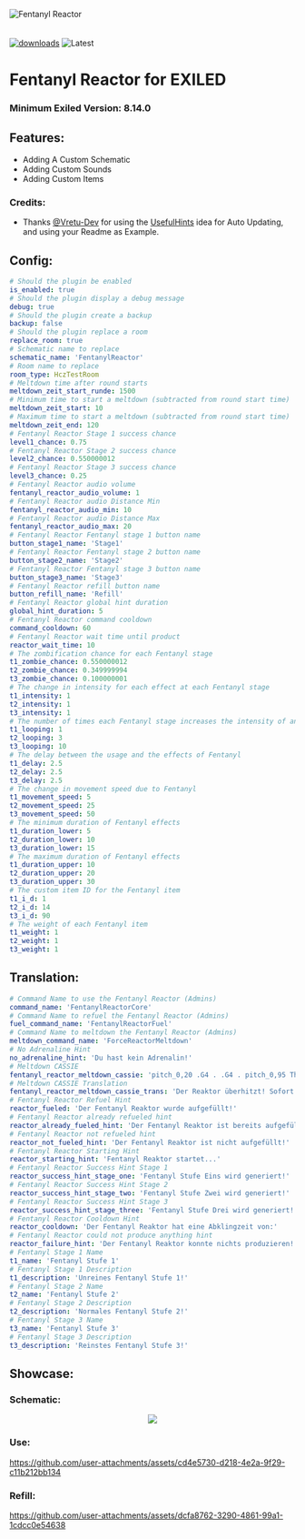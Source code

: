 ![Fentanyl Reactor](https://github.com/user-attachments/assets/4a693450-9907-457e-9643-cdb310d66298)
<br><br><br>
[![downloads](https://img.shields.io/github/downloads/FentanylReactorGER/FentanylReactorPlugin/total?style=for-the-badge&logo=icloud&color=%233A6D8C)](https://github.com/FentanylReactorGER/FentanylReactorPlugin/releases/latest)
![Latest](https://img.shields.io/github/v/release/FentanylReactorGER/FentanylReactorPlugin?style=for-the-badge&label=Latest%20Release&color=%23D91656)

# Fentanyl Reactor for EXILED

### Minimum Exiled Version: 8.14.0
## Features:
- Adding A Custom Schematic
- Adding Custom Sounds
- Adding Custom Items

### Credits:
- Thanks [@Vretu-Dev](https://github.com/Vretu-Dev) for using the [UsefulHints](https://github.com/Vretu-Dev/UsefulHints/) idea for Auto Updating, and using your Readme as Example.<br>

## Config:

```yaml
# Should the plugin be enabled
is_enabled: true
# Should the plugin display a debug message
debug: true
# Should the plugin create a backup
backup: false
# Should the plugin replace a room
replace_room: true
# Schematic name to replace
schematic_name: 'FentanylReactor'
# Room name to replace
room_type: HczTestRoom
# Meltdown time after round starts
meltdown_zeit_start_runde: 1500
# Minimum time to start a meltdown (subtracted from round start time)
meltdown_zeit_start: 10
# Maximum time to start a meltdown (subtracted from round start time)
meltdown_zeit_end: 120
# Fentanyl Reactor Stage 1 success chance
level1_chance: 0.75
# Fentanyl Reactor Stage 2 success chance
level2_chance: 0.550000012
# Fentanyl Reactor Stage 3 success chance
level3_chance: 0.25
# Fentanyl Reactor audio volume
fentanyl_reactor_audio_volume: 1
# Fentanyl Reactor audio Distance Min
fentanyl_reactor_audio_min: 10
# Fentanyl Reactor audio Distance Max
fentanyl_reactor_audio_max: 20
# Fentanyl Reactor Fentanyl stage 1 button name
button_stage1_name: 'Stage1'
# Fentanyl Reactor Fentanyl stage 2 button name
button_stage2_name: 'Stage2'
# Fentanyl Reactor Fentanyl stage 3 button name
button_stage3_name: 'Stage3'
# Fentanyl Reactor refill button name
button_refill_name: 'Refill'
# Fentanyl Reactor global hint duration
global_hint_duration: 5
# Fentanyl Reactor command cooldown
command_cooldown: 60
# Fentanyl Reactor wait time until product
reactor_wait_time: 10
# The zombification chance for each Fentanyl stage
t1_zombie_chance: 0.550000012
t2_zombie_chance: 0.349999994
t3_zombie_chance: 0.100000001
# The change in intensity for each effect at each Fentanyl stage
t1_intensity: 1
t2_intensity: 1
t3_intensity: 1
# The number of times each Fentanyl stage increases the intensity of an effect (by its respective intensity)
t1_looping: 1
t2_looping: 3
t3_looping: 10
# The delay between the usage and the effects of Fentanyl
t1_delay: 2.5
t2_delay: 2.5
t3_delay: 2.5
# The change in movement speed due to Fentanyl
t1_movement_speed: 5
t2_movement_speed: 25
t3_movement_speed: 50
# The minimum duration of Fentanyl effects
t1_duration_lower: 5
t2_duration_lower: 10
t3_duration_lower: 15
# The maximum duration of Fentanyl effects
t1_duration_upper: 10
t2_duration_upper: 20
t3_duration_upper: 30
# The custom item ID for the Fentanyl item
t1_i_d: 1
t2_i_d: 14
t3_i_d: 90
# The weight of each Fentanyl item
t1_weight: 1
t2_weight: 1
t3_weight: 1
```

## Translation:

```yaml
# Command Name to use the Fentanyl Reactor (Admins)
command_name: 'FentanylReactorCore'
# Command Name to refuel the Fentanyl Reactor (Admins)
fuel_command_name: 'FentanylReactorFuel'
# Command Name to meltdown the Fentanyl Reactor (Admins)
meltdown_command_name: 'ForceReactorMeltdown'
# No Adrenaline Hint
no_adrenaline_hint: 'Du hast kein Adrenalin!'
# Meltdown CASSIE
fentanyl_reactor_meltdown_cassie: 'pitch_0,20 .G4 . .G4 . pitch_0,95 The Reactor is overheating pitch_0,20 .G4 . .G4 . pitch_0,82 evacuate immediately pitch_0,20 .G4 . .G4 . jam_017_15 .G4'
# Meltdown CASSIE Translation
fentanyl_reactor_meltdown_cassie_trans: 'Der Reaktor überhitzt! Sofort EVAKUIEREN..'
# Fentanyl Reactor Refuel Hint
reactor_fueled: 'Der Fentanyl Reaktor wurde aufgefüllt!'
# Fentanyl Reactor already refueled hint
reactor_already_fueled_hint: 'Der Fentanyl Reaktor ist bereits aufgefüllt!'
# Fentanyl Reactor not refueled hint
reactor_not_fueled_hint: 'Der Fentanyl Reaktor ist nicht aufgefüllt!'
# Fentanyl Reactor Starting Hint
reactor_starting_hint: 'Fentanyl Reaktor startet...'
# Fentanyl Reactor Success Hint Stage 1
reactor_success_hint_stage_one: 'Fentanyl Stufe Eins wird generiert!'
# Fentanyl Reactor Success Hint Stage 2
reactor_success_hint_stage_two: 'Fentanyl Stufe Zwei wird generiert!'
# Fentanyl Reactor Success Hint Stage 3
reactor_success_hint_stage_three: 'Fentanyl Stufe Drei wird generiert!'
# Fentanyl Reactor Cooldown Hint
reactor_cooldown: 'Der Fentanyl Reaktor hat eine Abklingzeit von:'
# Fentanyl Reactor could not produce anything hint
reactor_failure_hint: 'Der Fentanyl Reaktor konnte nichts produzieren!'
# Fentanyl Stage 1 Name
t1_name: 'Fentanyl Stufe 1'
# Fentanyl Stage 1 Description
t1_description: 'Unreines Fentanyl Stufe 1!'
# Fentanyl Stage 2 Name
t2_name: 'Fentanyl Stufe 2'
# Fentanyl Stage 2 Description
t2_description: 'Normales Fentanyl Stufe 2!'
# Fentanyl Stage 3 Name
t3_name: 'Fentanyl Stufe 3'
# Fentanyl Stage 3 Description
t3_description: 'Reinstes Fentanyl Stufe 3!'
```
## Showcase:

### Schematic:
<p align="center">
    <img src="https://github.com/user-attachments/assets/28a2aa24-e982-432e-88f0-d10b4201bfc1">
</p>

### Use:
https://github.com/user-attachments/assets/cd4e5730-d218-4e2a-9f29-c11b212bb134

### Refill:
https://github.com/user-attachments/assets/dcfa8762-3290-4861-99a1-1cdcc0e54638
